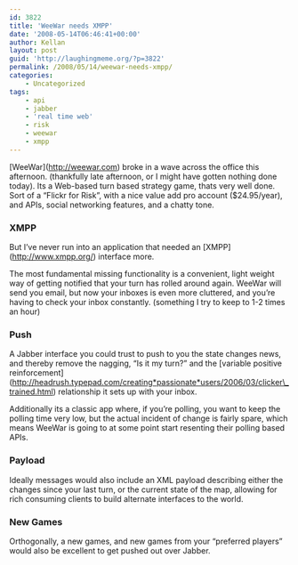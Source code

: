 ```yaml
---
id: 3822
title: 'WeeWar needs XMPP'
date: '2008-05-14T06:46:41+00:00'
author: Kellan
layout: post
guid: 'http://laughingmeme.org/?p=3822'
permalink: /2008/05/14/weewar-needs-xmpp/
categories:
    - Uncategorized
tags:
    - api
    - jabber
    - 'real time web'
    - risk
    - weewar
    - xmpp
---
```


\[WeeWar\](http://weewar.com) broke in a wave across the office this afternoon. (thankfully late afternoon, or I might have gotten nothing done today). Its a Web-based turn based strategy game, thats very well done. Sort of a “Flickr for Risk”, with a nice value add pro account ($24.95/year), and APIs, social networking features, and a chatty tone.

### XMPP

But I’ve never run into an application that needed an \[XMPP\](http://www.xmpp.org/) interface more.

The most fundamental missing functionality is a convenient, light weight way of getting notified that your turn has rolled around again. WeeWar will send you email, but now your inboxes is even more cluttered, and you’re having to check your inbox constantly. (something I try to keep to 1-2 times an hour)

### Push

A Jabber interface you could trust to push to you the state changes news, and thereby remove the nagging, “Is it my turn?” and the \[variable positive reinforcement\](http://headrush.typepad.com/creating*passionate*users/2006/03/clicker\_trained.html) relationship it sets up with your inbox.

Additionally its a classic app where, if you’re polling, you want to keep the polling time very low, but the actual incident of change is fairly spare, which means WeeWar is going to at some point start resenting their polling based APIs.

### Payload

Ideally messages would also include an XML payload describing either the changes since your last turn, or the current state of the map, allowing for rich consuming clients to build alternate interfaces to the world.

### New Games

Orthogonally, a new games, and new games from your “preferred players” would also be excellent to get pushed out over Jabber.